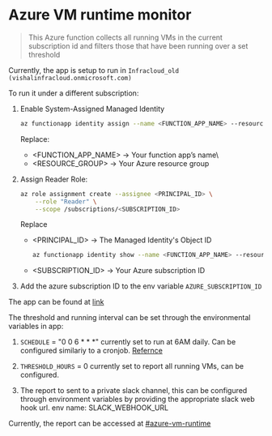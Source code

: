 # Azure VM runtime monitor

>This Azure function collects all running VMs in the current subscription id and filters those that have been running over a set threshold

Currently, the app is setup to run in `Infracloud_old (vishalinfracloud.onmicrosoft.com)`

To run it under a different subscription:

1. Enable System-Assigned Managed Identity

    ```sh
    az functionapp identity assign --name <FUNCTION_APP_NAME> --resource-group <RESOURCE_GROUP>
    ```
    Replace:

     - <FUNCTION_APP_NAME> → Your function app’s name\
     - <RESOURCE_GROUP> → Your Azure resource group

2. Assign Reader Role:

    ```sh
    az role assignment create --assignee <PRINCIPAL_ID> \
        --role "Reader" \
        --scope /subscriptions/<SUBSCRIPTION_ID>
    ```
    Replace
     - <PRINCIPAL_ID> → The Managed Identity's Object ID
        ```sh
        az functionapp identity show --name <FUNCTION_APP_NAME> --resource-group <RESOURCE_GROUP>
        ```
    - <SUBSCRIPTION_ID> → Your Azure subscription ID

3. Add the azure subscription ID to the env variable `AZURE_SUBSCRIPTION_ID`

The app can be found at [link](https://portal.azure.com/#@vishalinfracloud.onmicrosoft.com/resource/subscriptions/af107490-868a-4adc-8f44-4e6261114090/resourceGroups/vm-runtime-test-rg/providers/Microsoft.Web/sites/vm-runtime-test-fa/appServices)

The threshold and running interval can be set through the environmental variables in app:

1. `SCHEDULE` = "0 0 6 * * *" currently set to run at 6AM daily. Can be configured similariy to a cronjob. [Refernce](https://learn.microsoft.com/en-us/azure/azure-functions/functions-bindings-timer?tabs=python-v2%2Cisolated-process%2Cnodejs-v4&pivots=programming-language-python#ncrontab-examples)
2. `THRESHOLD_HOURS` = 0 currently set to report all running VMs, can be configured.

3. The report to sent to a private slack channel, this can be configured through environment variables by providing the appropriate slack web hook url. env name: SLACK_WEBHOOK_URL

Currently, the report can be accessed at [#azure-vm-runtime](https://infracloud.slack.com/archives/C08F83DJH54)
